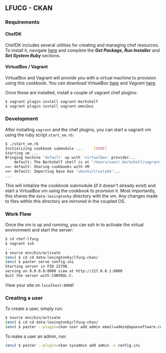 ## LFUCG - CKAN

### Requirements

#### ChefDK

ChefDK includes several utilities for creating and managing chef resources.  To install it, navigate [here](https://docs.chef.io/install_dk.html#get-package-run-installer) and complete the ___Get Package, Run Installer___ and ___Set System Ruby___ sections.

#### VirtualBox / Vagrant

VirtualBox and Vagrant will provide you with a virtual machine to provision using this cookbook.  You can download VirtualBox [here](https://www.virtualbox.org/wiki/Downloads) and Vagrant [here](https://www.vagrantup.com/downloads.html).

Once those are installed, install a couple of vagrant chef plugins:

```bash
$ vagrant plugin install vagrant-berkshelf
$ vagrant plugin install vagrant-omnibus
```

### Development

After installing `vagrant` and the chef plugins, you can start a vagrant vm using the ruby script `start_vm.rb`:

```bash
$ ./start_vm.rb
Initializing cookbook submodule ...     [DONE]
Starting vm ...
Bringing machine 'default' up with 'virtualbox' provider...
    default: The Berkshelf shelf is at "/Users/user/.berkshelf/vagrant-berkshelf/shelves/berkshelf20170427-7189-a5rhqi-default"
==> default: Sharing cookbooks with VM
==> default: Importing base box 'ubuntu/trusty64'...
...
```

This will initialize the cookbook submodule (if it doesn't already exist) and start a VirtualBox vm using the cookbook to provision it.  Most importantly, this shares the `data-lexingtonky` directory with the vm.  Any changes made to files within this directory are mirrored in the coupled OS.

### Work Flow

Once the vm is up and running, you can ssh in to activate the virtual environment and start the server:

```bash
$ cd chef-lfucg
$ vagrant ssh
...
$ source env/bin/activate
(env) $ cd cd data-lexingtonky/lfucg-ckan/
(env) $ paster serve config.ini
Starting server in PID 22790.
serving on 0.0.0.0:8000 view at http://127.0.0.1:8000
Quit the server with CONTROL-C.
```

View your site on `localhost:8000`!


### Creating a user
To create a user, simply run:

```bash
$ source env/bin/activate
(env) $ cd cd data-lexingtonky/lfucg-ckan/
(env) $ paster --plugin=ckan user add admin email=admin@apaxsoftware.com -c config.ini
```

To make a user an admin, run:

```bash
(env) $ paster --plugin=ckan sysadmin add admin -c config.ini
```
